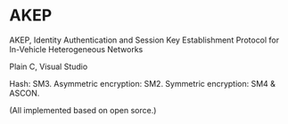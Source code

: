 # AKEP
AKEP, Identity Authentication and Session Key Establishment Protocol for In-Vehicle Heterogeneous Networks

Plain C, Visual Studio

Hash: SM3. Asymmetric encryption: SM2. Symmetric encryption: SM4 & ASCON.

(All implemented based on open sorce.)
